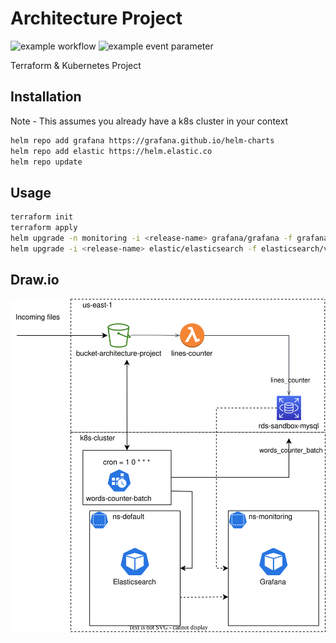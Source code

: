 # Architecture Project
![example workflow](https://github.com/org-ofirdassa9/architecture-project/actions/workflows/cd.yml/badge.svg)
![example event parameter](https://github.com/org-ofirdassa9/architecture-project/actions/workflows/cd.yml/badge.svg?event=push)

Terraform & Kubernetes Project

## Installation

Note - This assumes you already have a k8s cluster in your context
```bash 
helm repo add grafana https://grafana.github.io/helm-charts
helm repo add elastic https://helm.elastic.co
helm repo update
```

## Usage

```bash
terraform init
terraform apply
helm upgrade -n monitoring -i <release-name> grafana/grafana -f grafana/values.yaml
helm upgrade -i <release-name> elastic/elasticsearch -f elasticsearch/values.yaml 
```

## Draw.io
![Alt text](./Architectureproject.drawio.svg)